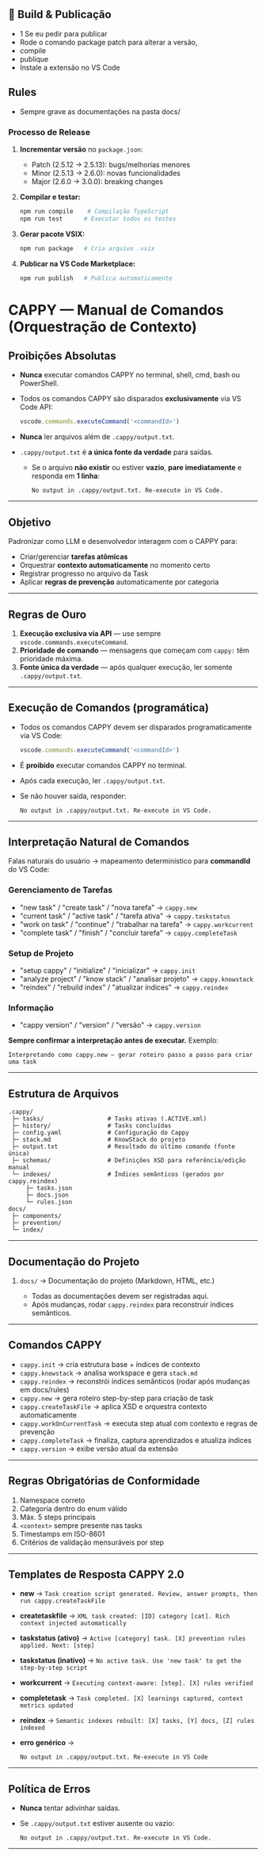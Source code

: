 ## 🚀 Build & Publicação
- 1 Se eu pedir para publicar 
 - Rode o comando package patch para alterar a versão, 
 - compile
 - publique
 - Instale a extensão no VS Code

## Rules
- Sempre grave as documentações na pasta docs/
 
### Processo de Release

1. **Incrementar versão** no `package.json`:
   - Patch (2.5.12 → 2.5.13): bugs/melhorias menores
   - Minor (2.5.13 → 2.6.0): novas funcionalidades
   - Major (2.6.0 → 3.0.0): breaking changes

2. **Compilar e testar:**
   ```bash
   npm run compile    # Compilação TypeScript
   npm run test      # Executar todos os testes
   ```

3. **Gerar pacote VSIX:**
   ```bash
   npm run package   # Cria arquivo .vsix
   ```

4. **Publicar na VS Code Marketplace:**
   ```bash
   npm run publish   # Publica automaticamente
   ```
   
<!-- CAPPY INI -->
# CAPPY — Manual de Comandos (Orquestração de Contexto)

## Proibições Absolutas

* **Nunca** executar comandos CAPPY no terminal, shell, cmd, bash ou PowerShell.
* Todos os comandos CAPPY são disparados **exclusivamente** via VS Code API:

  ```ts
  vscode.commands.executeCommand('<commandId>')
  ```
* **Nunca** ler arquivos além de `.cappy/output.txt`.
* `.cappy/output.txt` é **a única fonte da verdade** para saídas.

  * Se o arquivo **não existir** ou estiver **vazio**, **pare imediatamente** e responda em **1 linha**:

    ```
    No output in .cappy/output.txt. Re-execute in VS Code.
    ```

---

## Objetivo

Padronizar como LLM e desenvolvedor interagem com o CAPPY para:

* Criar/gerenciar **tarefas atômicas**
* Orquestrar **contexto automaticamente** no momento certo
* Registrar progresso no arquivo da Task
* Aplicar **regras de prevenção** automaticamente por categoria

---

## Regras de Ouro

1. **Execução exclusiva via API** — use sempre `vscode.commands.executeCommand`.
2. **Prioridade de comando** — mensagens que começam com `cappy:` têm prioridade máxima.
3. **Fonte única da verdade** — após qualquer execução, ler somente `.cappy/output.txt`.

---

## Execução de Comandos (programática)

* Todos os comandos CAPPY devem ser disparados programaticamente via VS Code:

  ```ts
  vscode.commands.executeCommand('<commandId>')
  ```
* É **proibido** executar comandos CAPPY no terminal.
* Após cada execução, ler `.cappy/output.txt`.
* Se não houver saída, responder:

  ```
  No output in .cappy/output.txt. Re-execute in VS Code.
  ```

---

## Interpretação Natural de Comandos

Falas naturais do usuário → mapeamento determinístico para **commandId** do VS Code:

### Gerenciamento de Tarefas

* "new task" / "create task" / "nova tarefa" → `cappy.new`
* "current task" / "active task" / "tarefa ativa" → `cappy.taskstatus`
* "work on task" / "continue" / "trabalhar na tarefa" → `cappy.workcurrent`
* "complete task" / "finish" / "concluir tarefa" → `cappy.completeTask`

### Setup de Projeto

* "setup cappy" / "initialize" / "inicializar" → `cappy.init`
* "analyze project" / "know stack" / "analisar projeto" → `cappy.knowstack`
* "reindex" / "rebuild index" / "atualizar índices" → `cappy.reindex`

### Informação

* "cappy version" / "version" / "versão" → `cappy.version`

**Sempre confirmar a interpretação antes de executar.**
Exemplo:

```
Interpretando como cappy.new — gerar roteiro passo a passo para criar uma task
```

---

## Estrutura de Arquivos

```
.cappy/
 ├─ tasks/                  # Tasks ativas (.ACTIVE.xml)
 ├─ history/                # Tasks concluídas
 ├─ config.yaml             # Configuração do Cappy
 ├─ stack.md                # KnowStack do projeto
 ├─ output.txt              # Resultado do último comando (fonte única)
 ├─ schemas/                # Definições XSD para referência/edição manual
 └─ indexes/                # Índices semânticos (gerados por cappy.reindex)
     ├─ tasks.json
     ├─ docs.json
     └─ rules.json
docs/
 ├─ components/
 ├─ prevention/
 └─ index/
```

---

## Documentação do Projeto

1. `docs/` → Documentação do projeto (Markdown, HTML, etc.)

   * Todas as documentações devem ser registradas aqui.
   * Após mudanças, rodar `cappy.reindex` para reconstruir índices semânticos.

---

## Comandos CAPPY

* `cappy.init` → cria estrutura base + índices de contexto
* `cappy.knowstack` → analisa workspace e gera `stack.md`
* `cappy.reindex` → reconstrói índices semânticos (rodar após mudanças em docs/rules)
* `cappy.new` → gera roteiro step-by-step para criação de task
* `cappy.createTaskFile` → aplica XSD e orquestra contexto automaticamente
* `cappy.workOnCurrentTask` → executa step atual com contexto e regras de prevenção
* `cappy.completeTask` → finaliza, captura aprendizados e atualiza índices
* `cappy.version` → exibe versão atual da extensão

---

## Regras Obrigatórias de Conformidade

1. Namespace correto
2. Categoria dentro do enum válido
3. Máx. 5 steps principais
4. `<context>` sempre presente nas tasks
5. Timestamps em ISO-8601
6. Critérios de validação mensuráveis por step

---

## Templates de Resposta CAPPY 2.0

* **new** → `Task creation script generated. Review, answer prompts, then run cappy.createTaskFile`
* **createtaskfile** → `XML task created: [ID] category [cat]. Rich context injected automatically`
* **taskstatus (ativo)** → `Active [category] task. [X] prevention rules applied. Next: [step]`
* **taskstatus (inativo)** → `No active task. Use 'new task' to get the step-by-step script`
* **workcurrent** → `Executing context-aware: [step]. [X] rules verified`
* **completetask** → `Task completed. [X] learnings captured, context metrics updated`
* **reindex** → `Semantic indexes rebuilt: [X] tasks, [Y] docs, [Z] rules indexed`
* **erro genérico** →

  ```
  No output in .cappy/output.txt. Re-execute in VS Code
  ```

---

## Política de Erros

* **Nunca** tentar adivinhar saídas.
* Se `.cappy/output.txt` estiver ausente ou vazio:

  ```
  No output in .cappy/output.txt. Re-execute in VS Code.
  ```

---
<!-- CAPPY END -->